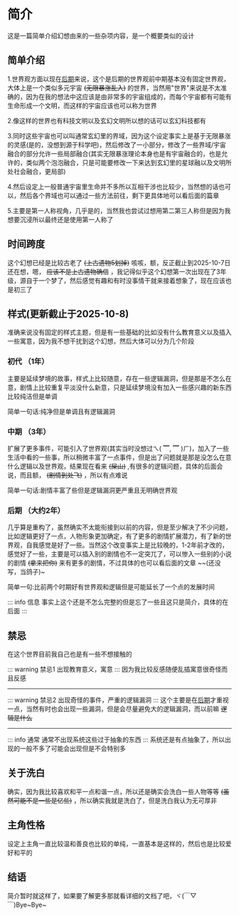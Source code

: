 # 简介
这是一篇简单介绍幻想由来的一些杂项内容，是一个概要类似的设计

## 简单介绍
1.世界观方面以现在[后期](#后期-大约2年)来说，这个是后期的世界观前中期基本没有固定世界观，大体上是一个类似多元宇宙 ~~(无限暴涨乱入)~~ 的世界，当然用"世界"来说是不太准确的，因为在我的想法中这应该是由非常多的宇宙组成的，而每个宇宙都有可能有生命形成一个文明，而这样的宇宙应该也可以称为世界

2.像这样的世界也有科技文明以及玄幻文明所以想的话可以玄幻科技都有

3.同时这些宇宙也可以叫通常玄幻里的界域，因为这个设定事实上是基于无限暴涨的灵感(是的，没想到源于科学吧)，然后修改了一小部分，修改了一些界域/宇宙融合的部分允许一些局部融合(其实无限暴涨理论本身也是有宇宙融合的，也是允许的，类似两个泡泡融合，只是可能要修改一下来达到玄幻里的星球融以及文明所处社会融合，更局部)

4.然后设定上一般普通宇宙里生命并不多所以互相干涉也比较少，当然想的话也可以，然后各个界域也可以通过一些方法前往，剩下更具体地可以看后面的篇章

5.主要是第一人称视角，几乎是的，当然我也尝试过想用第二第三人称但是因为我想要沉浸所以最终还是使用第一人称了


## 时间跨度
这个幻想已经是比较古老了 ~~(上古遗物5划掉)~~ 咳咳，额，反正截止到2025-10-7日还在想，嗯， ~~应该不是上古遗物确信~~ ，我记得似乎这个幻想第一次出现在了3年级，源自于一个梦了，然后感觉有趣和有时没事情干就来接着想象了，现在应该也是初三了


## 样式(更新截止于2025-10-8)
准确来说没有固定的样式主题，但是有一些基础的比如没有什么教育意义以及插入一些寓意，因为我不想干扰到这个幻想，然后大体可以分为几个阶段
### 初代 （1年）
主要是延续梦境的故事，样式上比较随意，存在一些逻辑漏洞，但是那是不怎么在意，剧情上比较重复平淡没什么新意，只是延续梦境没有加入一些感兴趣的新东西比较纯洁但是单调

<sapn class="marker-evy">简单一句话:纯净但是单调且有逻辑漏洞</sapn>

### 中期 （3年）
扩展了更多事件，可能引入了世界观(其实当时没想过ㄟ( ▔, ▔ )ㄏ)，加入了一些生活中看的一些事，所以稍微丰富了一点事件，但是出了问题就是那是没怎么在意什么逻辑以及世界观，结果现在看来 ~~(屎山)~~ ,有很多的逻辑问题，具体的后面会说，而且额， ~~(剧情到处飞)~~ ，所以有点难说

<sapn class="marker-evy">简单一句话:剧情丰富了些但是逻辑漏洞更严重且无明确世界观</sapn>

### 后期 （大约2年）
几乎算是重构了，虽然确实不太能衔接到以前的内容，但是至少解决了不少问题，比如逻辑更好了一点，人物形象更加确定，有了更多的剧情扩展潜力，有了新的世界观，自我感觉是好了一些。当然这个改变事实上是比较晚的，1-2年前才改的，感觉好了一些，主要是可以插入别的剧情也不一定突兀了，可以惨入一些别的小说的剧情 ~~(拿来把你)~~ 来有更多的剧情，不过具体的也可以看后面的文章 ~~(还没写，当鸽子)~

<sapn class="marker-evy">简单一句:比前两个时期好有世界观和逻辑但是可能延长了一个点的发展时间</sapn>

::: info 信息
事实上这个还是不怎么完整的但是忘了一些且这只是简介，具体的在后面
:::

## 禁忌
在这个世界目前我自己也是有一些不想接触的

::: warning 禁忌1
出现教育意义，寓意
:::
因为我比较反感随便乱插寓意很奇怪而且反感

----------------------------------

::: warning 禁忌2
出现奇怪的事件，严重的逻辑漏洞
:::
这个主要是在[后期](#后期-大约2年)才重视一点，当然有时也会出现一些漏洞，但是会尽量避免大的逻辑漏洞，而以前嘛 ~~逻辑是什么~~

----------------------------------

::: info 通常
通常不出现系统这些过于抽象的东西
:::
系统还是有点抽象了，所以出现的一般不多了可能会出现但是不会特别多

## 关于洗白
确实，因为我比较喜欢和平一点和谐一点，所以还是确实会洗白一些人物等等 ~~(虽然可能不是一些是亿些)~~ ，所以确实我就是洗白了，但是洗白我认为无可厚非

## 主角性格
设定上主角一直比较温和善良也比较的单纯，一直基本是这样的，然后也是比较爱好和平的

## 结语
简介暂时就这样了，如果要了解更多那就看详细的文档了吧，ヾ(￣▽￣)Bye~Bye~